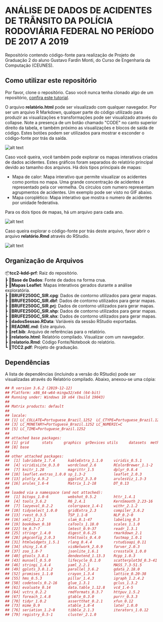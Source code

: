 # ANÁLISE DE DADOS DE ACIDENTES DE TRÂNSITO DA POLÍCIA RODOVIÁRIA FEDERAL NO PERÍODO DE 2017 A 2019

Repositório contendo código-fonte para realização de Projeto de Graduação 2 do aluno Gustavo Fardin Monti, do Curso de Engenharia da Computação (CEUNES).

## Como utilizar este repositório

Por favor, clone o repositório. Caso você nunca tenha clonado algo de um repositório, [confira este tutorial](https://docs.github.com/pt/repositories/creating-and-managing-repositories/cloning-a-repository).

O arquivo **relatório.html** pode ser visualizado com qualquer navegador. Por ser um arquivo R Markdown, qualquer parte do código utilizado para produzir as visualizações e transformações pode ser visualizado através do collapse. Note a presença de um botão chamado "CODE" no canto superior direito da tabela, e também próximo as visualizações e blocos de saída de código. Estes botões podem ser utilizados para mostrar e esconder o código-fonte por trás da saída. 

![alt text](Images/demo_relatorio.gif)

Caso você queira, você também pode explorar os mapas interativos criados de dados acidentes. Estes gráficos foram separados do relatório principal devido ao tamanho dos arquivos. Há dois tipos principais de mapas:
- Mapa de calor: Mapa interativo que permite visualizar os acidentes como pontos no mapa. Uma grande concentração de acidentes é representado pela cor vermelha. Os circulos com numero representam agrupmentos de acidentes. Um exemplo pode ser visto no GIF abaixo.
- Mapa coroplético: Mapa interativo que mostra o numero de acidentes por unidade federativa.

Para os  dois tipos de mapas, há um arquivo para cada ano.

![alt text](Images/demo_mapa.gif)

Caso queira explorar o código-fonte por trás deste arquivo, favor abrir o arquivo **relatório.Rmd** através do RStudio. 

![alt text](Images/demo_rstudio.gif)

## Organização de Arquivos

📦**tcc2-kdd-prf**: Raiz do repositório. \
 ┣ 📂**Base de Dados**: Fonte de dados na forma crua. \
 ┣ 📂**Mapas Leaflet**: Mapas interativos gerados durante a análise exploratória. \
 ┣ 📜**BRUFE250GC_SIR.cpg**: Dados de contorno utilizados para gerar mapas. \
 ┣ 📜**BRUFE250GC_SIR.dbf**: Dados de contorno utilizados para gerar mapas. \
 ┣ 📜**BRUFE250GC_SIR.prj**: Dados de contorno utilizados para gerar mapas. \
 ┣ 📜**BRUFE250GC_SIR.shp**: Dados de contorno utilizados para gerar mapas. \
 ┣ 📜**BRUFE250GC_SIR.shx**: Dados de contorno utilizados para gerar mapas. \
 ┣ 📜**dadosSessao.RData**: Variáveis da sessão RStudio exportadas. \
 ┣ 📜**README.md**: Este arquivo. \
 ┣ 📜**ref.bib**: Arquivo de referências para o relatório. \
 ┣ 📜**relatorio.html**: Relatório compilado. Visualizar com um navegador. \
 ┣ 📜**relatorio.Rmd**: Código Fonte/Notebook do relatório. \
 ┗ 📜**TCC2.pdf**: Projeto de graduação.

 ## Dependências

 A lista de dependências (incluindo a versão do RStudio) pode ser visualizadas através do Relatório compilado. Abaixo, anexou-se uma cópia:

```R
## R version 3.6.2 (2019-12-12)
## Platform: x86_64-w64-mingw32/x64 (64-bit)
## Running under: Windows 10 x64 (build 19043)
## 
## Matrix products: default
## 
## locale:
## [1] LC_COLLATE=Portuguese_Brazil.1252  LC_CTYPE=Portuguese_Brazil.1252   
## [3] LC_MONETARY=Portuguese_Brazil.1252 LC_NUMERIC=C                      
## [5] LC_TIME=Portuguese_Brazil.1252    
## 
## attached base packages:
## [1] grid      stats     graphics  grDevices utils     datasets  methods  
## [8] base     
## 
## other attached packages:
##  [1] lubridate_1.7.4      kableExtra_1.1.0     viridis_0.5.1       
##  [4] viridisLite_0.3.0    wordcloud_2.6        RColorBrewer_1.1-2  
##  [7] knitr_1.28           magrittr_1.5         dplyr_0.8.4         
## [10] leaflet.extras_1.0.0 sp_1.3-2             leaflet_2.0.3       
## [13] plotly_4.9.2         ggplot2_3.3.0        arulesViz_1.3-3     
## [16] arules_1.6-4         Matrix_1.2-18        DT_0.13             
## 
## loaded via a namespace (and not attached):
##  [1] bitops_1.0-6         webshot_0.5.2        httr_1.4.1          
##  [4] tools_3.6.2          R6_2.4.1             KernSmooth_2.23-16  
##  [7] lazyeval_0.2.2       colorspace_1.4-1     withr_2.1.2         
## [10] tidyselect_1.0.0     gridExtra_2.3        compiler_3.6.2      
## [13] rvest_0.3.5          TSP_1.1-8            NLP_0.2-0           
## [16] xml2_1.2.2           slam_0.1-47          labeling_0.3        
## [19] bookdown_0.18        caTools_1.18.0       scales_1.1.0        
## [22] tm_0.7-7             lmtest_0.9-37        readr_1.3.1         
## [25] stringr_1.4.0        digest_0.6.25        rmarkdown_2.1       
## [28] pkgconfig_2.0.3      htmltools_0.4.0      fastmap_1.0.1       
## [31] htmlwidgets_1.5.1    rlang_0.4.4          rstudioapi_0.11     
## [34] shiny_1.4.0          visNetwork_2.0.9     farver_2.0.3        
## [37] zoo_1.8-7            jsonlite_1.6.1       crosstalk_1.0.0     
## [40] gtools_3.8.1         dendextend_1.13.3    Rcpp_1.0.3          
## [43] munsell_0.5.0        lifecycle_0.1.0      scatterplot3d_0.3-41
## [46] stringi_1.4.4        yaml_2.2.1           MASS_7.3-51.5       
## [49] gplots_3.0.1.2       parallel_3.6.2       gdata_2.18.0        
## [52] promises_1.1.0       crayon_1.3.4         lattice_0.20-38     
## [55] hms_0.5.3            pillar_1.4.3         igraph_1.2.4.2      
## [58] codetools_0.2-16     glue_1.3.1           gclus_1.3.2         
## [61] evaluate_0.14        data.table_1.12.8    vcd_1.4-5           
## [64] vctrs_0.2.2          rmdformats_0.3.7     httpuv_1.5.2        
## [67] foreach_1.4.8        gtable_0.3.0         purrr_0.3.3         
## [70] tidyr_1.0.2          assertthat_0.2.1     xfun_0.12           
## [73] mime_0.9             xtable_1.8-4         later_1.0.0         
## [76] seriation_1.2-8      tibble_2.1.3         iterators_1.0.12    
## [79] registry_0.5-1       cluster_2.1.0
```